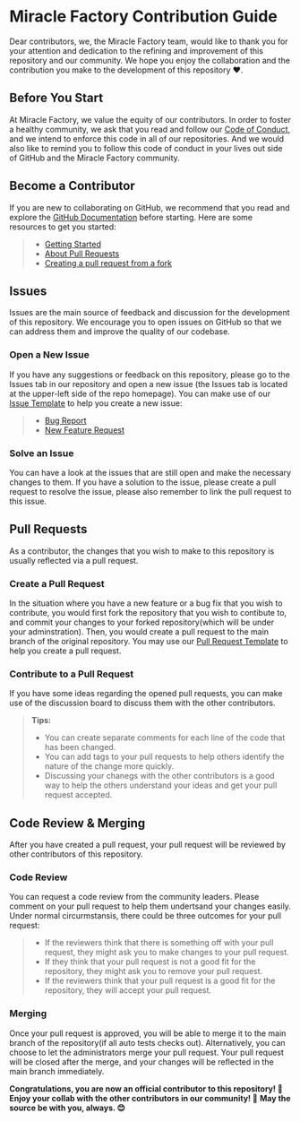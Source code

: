 # Miracle Factory Contribution Guide

Dear contributors, we, the Miracle Factory team, would like to thank you for your attention and dedication to the refining and improvement of this repository and our community. We hope you enjoy the collaboration and the contribution you make to the development of this repository ❤️.

## Before You Start
At Miracle Factory, we value the equity of our contributors. In order to foster a healthy community, we ask that you read and follow our [Code of Conduct], and we intend to enforce this code in all of our repositories. And we would also like to remind you to follow this code of conduct in your lives out side of GitHub and the Miracle Factory community.

## Become a Contributor
If you are new to collaborating on GitHub, we recommend that you read and explore the [GitHub Documentation] before starting. Here are some resources to get you started:
> * [Getting Started]
> * [About Pull Requests]
> * [Creating a pull request from a fork]

## Issues
Issues are the main source of feedback and discussion for the development of this repository. We encourage you to open issues on GitHub so that we can address them and improve the quality of our codebase.
### Open a New Issue
If you have any suggestions or feedback on this repository, please go to the Issues tab in our repository and open a new issue (the Issues tab is located at the upper-left side of the repo homepage). You can make use of our [Issue Template] to help you create a new issue:
> * [Bug Report]
> * [New Feature Request]
### Solve an Issue
You can have a look at the issues that are still open and make the necessary changes to them. If you have a solution to the issue, please create a pull request to resolve the issue, please also remember to link the pull request to this issue.

## Pull Requests
As a contributor, the changes that you wish to make to this repository is usually reflected via a pull request.
### Create a Pull Request
In the situation where you have a new feature or a bug fix that you wish to contribute, you would first fork the repository that you wish to contibute to, and commit your changes to your forked repository(which will be under your adminstration). Then, you would create a pull request to the main branch of the original repository. You may use our [Pull Request Template] to help you create a pull request.
### Contribute to a Pull Request
If you have some ideas regarding the opened pull requests, you can make use of the discussion board to discuss them with the other contributors.
> **Tips:**    
> * You can create separate comments for each line of the code that has been changed.   
> * You can add tags to your pull requests to help others identify the nature of the change more quickly.   
> * Discussing your chanegs with the other contributors is a good way to help the others understand your ideas and get your pull request accepted.    

## Code Review & Merging
After you have created a pull request, your pull request will be reviewed by other contributors of this repository.
### Code Review
You can request a code review from the community leaders. Please comment on your pull request to help them undertsand your changes easily. Under normal circurmstansis, there could be three outcomes for your pull request:   
> * If the reviewers think that there is something off with your pull request, they might ask you to make changes to your pull request.     
> * If they think that your pull request is not a good fit for the repository, they might ask you to remove your pull request.   
> * If the reviewers think that your pull request is a good fit for the repository, they will accept your pull request.
### Merging
Once your pull request is approved, you will be able to merge it to the main branch of the repository(if all auto tests checks out). Alternatively, you can choose to let the administrators merge your pull request. Your pull request will be closed after the merge, and your changes will be reflected in the main branch immediately.

**Congratulations, you are now an official contributor to this repository! 🎉**
**Enjoy your collab with the other contributors in our community! 🤗**
**May the source be with you, always. 😊**

[GitHub Documentation]: https://docs.github.com/en
[Getting Started]: https://docs.github.com/en/pull-requests/collaborating-with-pull-requests/getting-started/about-collaborative-development-models
[About Pull Requests]: https://help.github.com/articles/about-pull-requests/
[Creating a pull request from a fork]: https://docs.github.com/en/pull-requests/collaborating-with-pull-requests/proposing-changes-to-your-work-with-pull-requests/creating-a-pull-request-from-a-fork
[Code of Conduct]: https://github.com/MiracleFactory/.github/blob/main/CODE_OF_CONDUCT.md
[Issue Template]: https://github.com/MiracleFactory/.github/tree/main/.github/ISSUE_TEMPLATE
[Bug Report]: https://github.com/MiracleFactory/.github/blob/main/.github/ISSUE_TEMPLATE/bug_report.md
[New Feature Request]: https://github.com/MiracleFactory/.github/blob/main/.github/ISSUE_TEMPLATE/feature_request.md
[Pull Request Template]: https://github.com/MiracleFactory/.github/blob/main/.github/PULL_REQUEST_TEMPLATE/pull_request.md